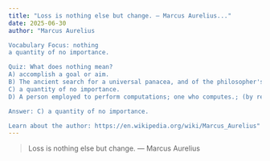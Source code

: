 ```yaml
---
title: "Loss is nothing else but change. — Marcus Aurelius..."
date: 2025-06-30
author: "Marcus Aurelius

Vocabulary Focus: nothing
a quantity of no importance.

Quiz: What does nothing mean?
A) accomplish a goal or aim.
B) The ancient search for a universal panacea, and of the philosopher's stone, that eventually developed into chemistry.; The causing of any sort of mysterious sudden transmutation.
C) a quantity of no importance.
D) A person employed to perform computations; one who computes.; (by restriction) A male computer, where the female computer is called a computress.

Answer: C) a quantity of no importance.

Learn about the author: https://en.wikipedia.org/wiki/Marcus_Aurelius"
---
```


> Loss is nothing else but change. — Marcus Aurelius

